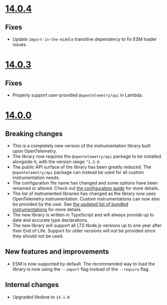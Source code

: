 # [14.0.4](https://github.com/solarwinds/apm-js/releases/tag/v14.0.3)

## Fixes

- Update `import-in-the-middle` transitive dependency to fix ESM loader issues.

# [14.0.3](https://github.com/solarwinds/apm-js/releases/tag/v14.0.3)

## Fixes

- Properly support user-provided `@opentelemetry/api` in Lambda.

# [14.0.0](https://github.com/solarwinds/apm-js/releases/tag/v14.0.0)

## Breaking changes

- This is a completely new version of the instrumentation library built upon OpenTelemetry.
- The library now requires the `@opentelemetry/api` package to be installed alongside it, with the version range `^1.3.0`.
- The public API surface of the library has been greatly reduced. The `@opentelemetry/api` package can instead be used for all custom instrumentation needs.
- The configuration file name has changed and some options have been renamed or altered. Check out [the configuration guide](./CONFIGURATION.md) for more details.
- The list of instrumented libraries has changed as the library now uses OpenTelemetry instrumentation. Custom instrumentations can now also be provided by the user. See [the updated list of bundled instrumentations](../instrumentations/COMPATIBILITY.md) for more details.
- The new library is written in TypeScript and will always provide up to date and accurate type declarations.
- The new library will support all LTS Node.js versions up to one year after their End of Life. Support for older versions will not be provided since they should not be used.

## New features and improvements

- ESM is now supported by default. The recommended way to load the library is now using the `--import` flag instead of the `--require` flag.

## Internal changes

- Upgraded liboboe to `14.1.0`
